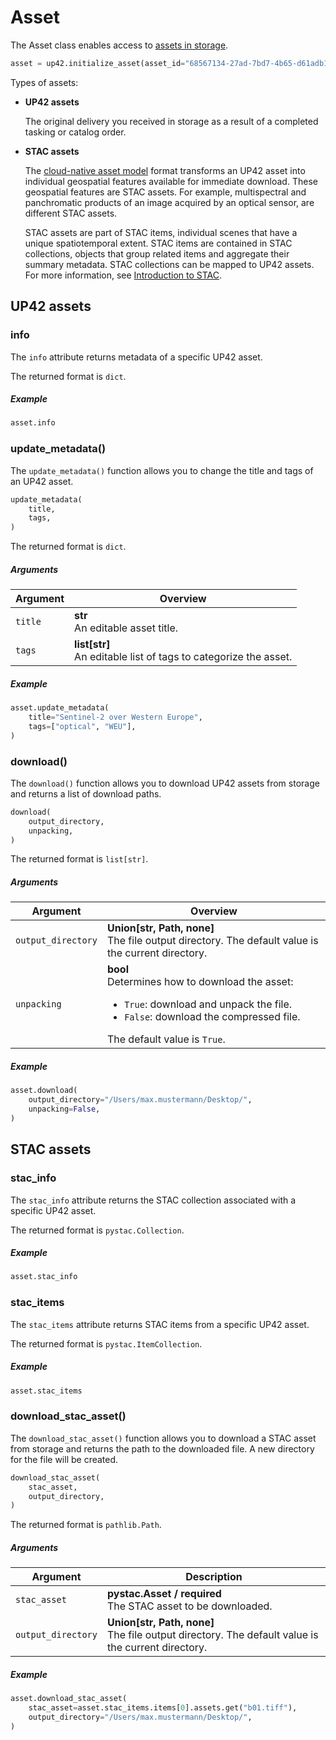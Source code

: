 # Asset

The Asset class enables access to [assets in storage](../../examples/asset/asset-example/).

```python
asset = up42.initialize_asset(asset_id="68567134-27ad-7bd7-4b65-d61adb11fc78")
```

Types of assets:

- **UP42 assets**

    The original delivery you received in storage as a result of a completed tasking or catalog order.

- **STAC assets**

    The [cloud-native asset model](https://docs.up42.com/help/cnam) format transforms an UP42 asset into individual geospatial features available for immediate download. These geospatial features are STAC assets. For example, multispectral and panchromatic products of an image acquired by an optical sensor, are different STAC assets.

    STAC assets are part of STAC items, individual scenes that have a unique spatiotemporal extent. STAC items are contained in STAC collections, objects that group related items and aggregate their summary metadata. STAC collections can be mapped to UP42 assets. For more information, see [Introduction to STAC](https://docs.up42.com/developers/api-assets/stac-about).

## UP42 assets

### info

The `info` attribute returns metadata of a specific UP42 asset.

The returned format is `dict`.

<h5> Example </h5>

```python
asset.info
```

### update_metadata()

The `update_metadata()` function allows you to change the title and tags of an UP42 asset.

```python
update_metadata(
    title,
    tags,
)
```

The returned format is `dict`.

<h5> Arguments </h5>

| Argument | Overview                                                            |
| -------- | ------------------------------------------------------------------- |
| `title`  | **str**<br/>An editable asset title.                                |
| `tags`   | **list[str]**<br/>An editable list of tags to categorize the asset. |

<h5> Example </h5>

```python
asset.update_metadata(
    title="Sentinel-2 over Western Europe",
    tags=["optical", "WEU"],
)
```

### download()

The `download()` function allows you to download UP42 assets from storage and returns a list of download paths.

```python
download(
    output_directory,
    unpacking,
)
```

The returned format is `list[str]`.

<h5> Arguments </h5>

| Argument           | Overview                                                                                                                                                                                  |
| ------------------ | ----------------------------------------------------------------------------------------------------------------------------------------------------------------------------------------- |
| `output_directory` | **Union[str, Path, none]**<br/>The file output directory. The default value is the current directory.                                                                                     |
| `unpacking`        | **bool**<br/>Determines how to download the asset:<br/><ul><li>`True`: download and unpack the file.</li><li>`False`: download the compressed file.</li></ul>The default value is `True`. |

<h5> Example </h5>

```python
asset.download(
    output_directory="/Users/max.mustermann/Desktop/",
    unpacking=False,
)
```

## STAC assets

### stac_info

The `stac_info` attribute returns the STAC collection associated with a specific UP42 asset.

The returned format is `pystac.Collection`.

<h5> Example </h5>

```python
asset.stac_info
```

### stac_items

The `stac_items` attribute returns STAC items from a specific UP42 asset.

The returned format is `pystac.ItemCollection`.

<h5> Example </h5>

```python
asset.stac_items
```

### download_stac_asset()

The `download_stac_asset()` function allows you to download a STAC asset from storage and returns the path to the downloaded file. A new directory for the file will be created.

```python
download_stac_asset(
    stac_asset,
    output_directory,
)
```

The returned format is `pathlib.Path`.

<h5> Arguments </h5>

| Argument           | Description                                                                                           |
| ------------------ | ----------------------------------------------------------------------------------------------------- |
| `stac_asset`       | **pystac.Asset / required**<br/>The STAC asset to be downloaded.                                      |
| `output_directory` | **Union[str, Path, none]**<br/>The file output directory. The default value is the current directory. |

<h5> Example </h5>

```python
asset.download_stac_asset(
    stac_asset=asset.stac_items.items[0].assets.get("b01.tiff"),
    output_directory="/Users/max.mustermann/Desktop/",
)
```